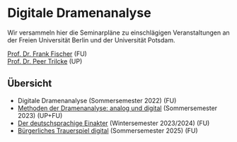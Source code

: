 # Digitale Dramenanalyse

Wir versammeln hier die Seminarpläne zu einschlägigen Veranstaltungen an der Freien Universität Berlin und der Universität Potsdam.

[Prof. Dr. Frank Fischer](https://lehkost.github.io/) (FU) \
[Prof. Dr. Peer Trilcke](https://www.uni-potsdam.de/de/lit-19-jhd/welcome) (UP)

## Übersicht
- Digitale Dramenanalyse (Sommersemester 2022) (FU)
- [Methoden der Dramenanalyse: analog und digital](methoden_analog_digital_sose_2023) (Sommersemester 2023) (UP+FU)
- [Der deutschsprachige Einakter](einakter_wise_2023-2024) (Wintersemester 2023/2024) (FU)
- [Bürgerliches Trauerspiel digital](buergerliches_trauerspiel_digital_sose_2025) (Sommersemester 2025) (FU)
